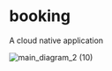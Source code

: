 # booking
A cloud native application

![main_diagram_2 (10)](https://user-images.githubusercontent.com/36018286/128594607-e6ee3b75-0098-4a9e-a94f-8ce463284ee2.png)
